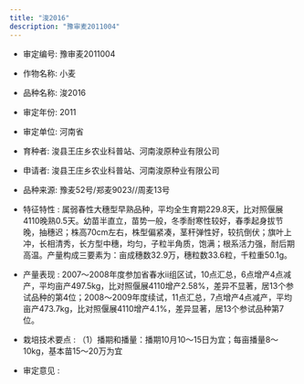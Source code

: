 ```yaml
---
title: "浚2016"
description: "豫审麦2011004"
---
```

* 审定编号:  豫审麦2011004

*  作物名称:  小麦

*  品种名称:  浚2016

*  审定年份:  2011

*  审定单位:  河南省

* 育种者:  浚县王庄乡农业科普站、河南浚原种业有限公司

*  申请者:  浚县王庄乡农业科普站、河南浚原种业有限公司

*  品种来源:  豫麦52号/郑麦9023//周麦13号

*  特征特性 : 
属弱春性大穗型早熟品种，平均全生育期229.8天，比对照偃展4110晚熟0.5天。幼苗半直立，苗势一般，冬季耐寒性较好，春季起身拔节晚，抽穗迟；株高70cm左右，株型偏紧凑，茎秆弹性好，较抗倒伏；旗叶上冲，长相清秀，长方型中穗，均匀，子粒半角质，饱满；根系活力强，耐后期高温。产量构成三要素为：亩成穗数32.9万，穗粒数33.6粒，千粒重50.1g。
 
*  产量表现 : 
2007～2008年度参加省春水ⅱ组区试，10点汇总，6点增产4点减产，平均亩产497.5kg，比对照偃展4110增产2.58%，差异不显著，居13个参试品种的第4位；2008～2009年度续试，11点汇总，7点增产4点减产，平均亩产473.7kg，比对照偃展4110增产4.1%，差异显著，居13个参试品种第7位。

*  栽培技术要点 : 
（1）播期和播量：播期10月10～15日为宜；每亩播量8～10kg，基本苗15～20万为宜

*  审定意见 : 

